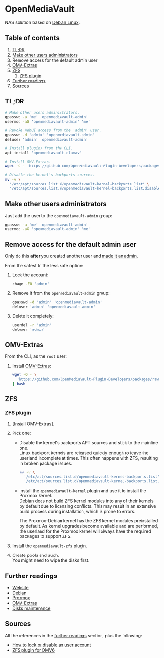 # OpenMediaVault

NAS solution based on [Debian Linux][debian].

## Table of contents <!-- omit in toc -->

1. [TL;DR](#tldr)
1. [Make other users administrators](#make-other-users-administrators)
1. [Remove access for the default admin user](#remove-access-for-the-default-admin-user)
1. [OMV-Extras](#omv-extras)
1. [ZFS](#zfs)
   1. [ZFS plugin](#zfs-plugin)
1. [Further readings](#further-readings)
1. [Sources](#sources)

## TL;DR

```sh
# Make other users administrators.
gpasswd -a 'me' 'openmediavault-admin'
usermod -aG 'openmediavault-admin' 'me'

# Revoke WebUI access from the 'admin' user.
gpasswd -d 'admin' 'openmediavault-admin'
deluser 'admin' 'openmediavault-admin'

# Install plugins from the CLI.
apt install 'openmediavault-clamav'

# Install OMV-Extras.
wget -O - 'https://github.com/OpenMediaVault-Plugin-Developers/packages/raw/master/install' | bash

# Disable the kernel's backports sources.
mv -v \
  '/etc/apt/sources.list.d/openmediavault-kernel-backports.list' \
  '/etc/apt/sources.list.d/openmediavault-kernel-backports.list.disabled'
```

## Make other users administrators

Just add the user to the `openmediavault-admin` group:

```sh
gpasswd -a 'me' 'openmediavault-admin'
usermod -aG 'openmediavault-admin' 'me'
```

## Remove access for the default admin user

Only do this **after** you created another user and [made it an admin][make other users administrators].

From the safest to the less safe option:

1. Lock the account:
   ```sh
   chage -E0 'admin'
   ```
1. Remove it from the `openmediavault-admin` group:
   ```sh
   gpasswd -d 'admin' 'openmediavault-admin'
   deluser 'admin' 'openmediavault-admin'
   ```
1. Delete it completely:
   ```sh
   userdel -r 'admin'
   deluser 'admin'
   ```

## OMV-Extras

From the CLI, as the `root` user:

1. Install [OMV-Extras]:

   ```sh
   wget -O - \
     'https://github.com/OpenMediaVault-Plugin-Developers/packages/raw/master/install' \
   | bash
   ```

## ZFS

### ZFS plugin

1. [Install OMV-Extras].
1. Pick one:

   - Disable the kernel's backports APT sources and stick to the mainline one.<br/>
     Linux backport kernels are released quickly enough to leave the userland incomplete at times. This often happens with ZFS, resulting in broken package issues.

     ```sh
     mv -v \
       '/etc/apt/sources.list.d/openmediavault-kernel-backports.list' \
       '/etc/apt/sources.list.d/openmediavault-kernel-backports.list.disabled'
     ```

   - Install the `openmediavault-kernel` plugin and use it to install the Proxmox kernel.<br/>
     Debian does not build ZFS kernel modules into any of their kernels by default due to licensing conflicts. This may result in an extensive build process during installation, which is prone to errors.

     The Proxmox-Debian kernel has the ZFS kernel modules preinstalled by default. As kernel upgrades become available and are performed, the userland for the Proxmox kernel will always have the required packages to support ZFS.

1. Install the `openmediavault-zfs` plugin.
1. Create pools and such.<br/>
   You might need to wipe the disks first.

## Further readings

- [Website]
- [Debian]
- [Proxmox]
- [OMV-Extras]
- [Disks maintenance]

## Sources

All the references in the [further readings] section, plus the following:

- [How to lock or disable an user account]
- [ZFS plugin for OMV6]

<!--
  References
  -->

<!-- Upstream -->
[omv-extras]: https://wiki.omv-extras.org/
[website]: https://www.openmediavault.org/
[zfs plugin for omv6]: https://wiki.omv-extras.org/doku.php?id=docs_in_draft:zfs

<!-- In-article sections -->
[further readings]: #further-readings
[make other users administrators]: #make-other-users-administrators
[omv-extras]: #omv-extras

<!-- Knowledge base -->
[debian]: debian.md
[disks maintenance]: disks%20maintenance.md
[proxmox]: proxmox.md

<!-- Others -->
[how to lock or disable an user account]: https://www.thegeekdiary.com/unix-linux-how-to-lock-or-disable-an-user-account/
